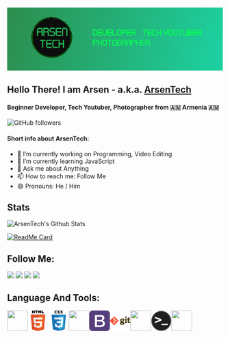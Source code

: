 ![Header](https://github.com/ArsenTech/ArsenTech/blob/main/assets/header.png)

## Hello There! I am Arsen - a.k.a. [ArsenTech](https://arsentech.github.io/)
#### Beginner Developer, Tech Youtuber, Photographer from 🇦🇲 Armenia 🇦🇲

<img alt="GitHub followers" src="https://img.shields.io/github/followers/ArsenTech?color=black&label=Github%20Followers&logo=Github&logoColor=white&style=for-the-badge">

#### Short info about ArsenTech:
- 🔭 I’m currently working on Programming, Video Editing
- 🌱 I’m currently learning JavaScript 
- 💬 Ask me about Anything
- 📫 How to reach me: Follow Me
- 😄 Pronouns: He / Him

## Stats
<img alt="ArsenTech's Github Stats" src="https://github-readme-stats.vercel.app/api?username=ArsenTech&show_icons=true&hide_border=true" />
<!-- <img alt="Top Languages" src="https://github-readme-stats.vercel.app/api/top-langs/?username=ArsenTech&layout=compact" /> -->

[![ReadMe Card](https://github-readme-stats.vercel.app/api/pin/?username=ArsenTech&repo=arsentech.github.io)](https://github.com/anuraghazra/arsentech.github.io)

## Follow Me:
<a href="https://www.youtube.com/channel/UCrtH0g6NE8tW5VIEgDySYtg" target="_blank"><img src="https://img.shields.io/badge/ArsenTech%20-%23FF0000.svg?&style=for-the-badge&logo=YouTube&logoColor=white"/></a>
<a href="https://scratch.mit.edu/users/ArsenTech/" target="_blank"><img src="https://img.shields.io/badge/-ArsenTech-orange?style=for-the-badge&logo=scratch&logoColor=white"></a>
<a href="https://www.reddit.com/user/ArsenTech" target="_blank"><img src="https://img.shields.io/badge/-ArsenTech-FF4500?style=for-the-badge&logo=reddit&logoColor=white"></a>
<a href="https://codepen.io/ArsenJS" target="_blank"><img src="https://img.shields.io/badge/-ArsenTech-white?style=for-the-badge&logo=codepen&logoColor=black"></a>

## Language And Tools:
<img src="https://user-images.githubusercontent.com/62609185/97418448-43ae2200-1922-11eb-8906-bb03fdf14932.png" width="48" height="48" align="left" />
<img src="https://raw.githubusercontent.com/github/explore/80688e429a7d4ef2fca1e82350fe8e3517d3494d/topics/html/html.png" width="48" height="48" align="left" />
<img src="https://raw.githubusercontent.com/github/explore/80688e429a7d4ef2fca1e82350fe8e3517d3494d/topics/css/css.png" width="48" height="48" align="left" />
<img src="https://user-images.githubusercontent.com/62609185/97418653-7fe18280-1922-11eb-801d-4259b6a3f2ea.png" width="48" height="48" align="left" />
<img src="https://raw.githubusercontent.com/github/explore/80688e429a7d4ef2fca1e82350fe8e3517d3494d/topics/bootstrap/bootstrap.png" width="48" height="48" align="left" />
<img src="https://raw.githubusercontent.com/github/explore/80688e429a7d4ef2fca1e82350fe8e3517d3494d/topics/git/git.png" width="48" height="48" align="left" />
<img src="https://user-images.githubusercontent.com/62609185/97419924-1cf0eb00-1924-11eb-8249-41161b3a7f1b.png" width="48" height="48" align="left" />
<img src="https://raw.githubusercontent.com/github/explore/d92924b1d925bb134e308bd29c9de6c302ed3beb/topics/terminal/terminal.png" width="48" height="48" align="left" />
<img src="https://www.pngkey.com/png/full/786-7861727_scratch-desktop-4-scratch-desktop-logo.png" width="48" height="48" align="left" />
